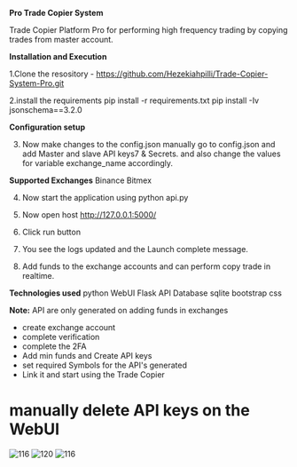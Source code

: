 **Pro Trade Copier System**

Trade Copier Platform Pro for performing high frequency trading by copying trades from master account.

**Installation and Execution** 

1.Clone the resository - https://github.com/Hezekiahpilli/Trade-Copier-System-Pro.git

2.install the requirements
pip install -r requirements.txt
pip install -Iv jsonschema==3.2.0


**Configuration setup**

3. Now make changes to the config.json manually
go to config.json and add Master and slave API keys7 & Secrets.
and also change the values for variable exchange_name accordingly.

**Supported Exchanges**
Binance
Bitmex

4. Now start the application using python api.py

5. Now open host  http://127.0.0.1:5000/

6. Click run button

7. You see the logs updated and the Launch complete message.

8. Add funds to the exchange accounts and can perform copy trade in realtime.

**Technologies used**
python
WebUI
Flask API
Database sqlite
bootstrap
css

**Note:** API are only generated on adding funds in exchanges  
* create exchange account
* complete verification
* complete the 2FA
* Add min funds and Create API keys
* set required Symbols for the API's generated
* Link it and start using the Trade Copier

# manually delete API keys on the WebUI 



![116](https://github.com/Hezekiahpilli/Trade-Copier-System-Pro/assets/40743014/37a58295-4518-40be-a7a5-a922c1dbd65d)
![120](https://github.com/Hezekiahpilli/Trade-Copier-System-Pro/assets/40743014/f501e04f-8abc-4602-b213-f1e862e7ee49)
![116](https://github.com/Hezekiahpilli/Trade-Copier-System-Pro/assets/40743014/61eefd52-69de-4d71-b6a3-19e0b33cf131)
